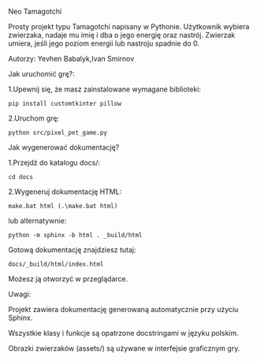 Neo Tamagotchi

Prosty projekt typu Tamagotchi napisany w Pythonie.
Użytkownik wybiera zwierzaka, nadaje mu imię i dba o jego energię oraz nastrój. Zwierzak umiera, jeśli jego poziom energii lub nastroju spadnie do 0.

Autorzy:
Yevhen Babalyk,Ivan Smirnov



Jak uruchomić grę?:

1.Upewnij się, że masz zainstalowane wymagane biblioteki:

    pip install customtkinter pillow


2.Uruchom grę:

    python src/pixel_pet_game.py


Jak wygenerować dokumentację?

1.Przejdź do katalogu docs/:

    cd docs

2.Wygeneruj dokumentację HTML:

    make.bat html (.\make.bat html)

lub alternatywnie:

    python -m sphinx -b html . _build/html

Gotową dokumentację znajdziesz tutaj:

    docs/_build/html/index.html

Możesz ją otworzyć w przeglądarce.

Uwagi:

Projekt zawiera dokumentację generowaną automatycznie przy użyciu Sphinx.

Wszystkie klasy i funkcje są opatrzone docstringami w języku polskim.

Obrazki zwierzaków (assets/) są używane w interfejsie graficznym gry.
